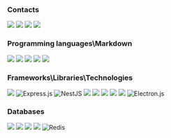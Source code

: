 ### Contacts

[![](https://img.shields.io/badge/Telegram-2CA5E0?style=flat&logo=telegram&logoColor=white)](https://t.me/Rodevich_Dmitry)
<a href="mailto:kalivaria4@gmail.com?subject=From GitHub"><img src="https://img.shields.io/badge/gmail-%23DD0031.svg?&style=flat&logo=gmail&logoColor=white"/></a>
[![](https://img.shields.io/badge/Facebook-1877F2?style=flat&logo=facebook&logoColor=white)](https://www.facebook.com/rodewitsch)
[![](https://img.shields.io/badge/LinkedIn-0077B5?style=flat&logo=linkedin&logoColor=white)](https://www.linkedin.com/in/rodevich/)

### Programming languages\Markdown

![](https://img.shields.io/badge/HTML5-E34F26?style=flat&logo=html5&logoColor=white)
![](https://img.shields.io/badge/CSS3-1572B6?style=flat&logo=css3&logoColor=white)
![](https://img.shields.io/badge/Sass-CC6699?style=flat&logo=sass&logoColor=white)
![](https://img.shields.io/badge/JavaScript-323330?style=flat&logo=javascript&logoColor=F7DF1E)
![](https://img.shields.io/badge/TypeScript-007ACC?style=flat&logo=typescript&logoColor=white)

### Frameworks\Libraries\Technologies

![](https://img.shields.io/badge/Node.js-43853D?style=flat&logo=node.js&logoColor=white)
![Express.js](https://img.shields.io/badge/express.js-%23404d59.svg?style=flat&logo=express&logoColor=%2361DAFB)
![NestJS](https://img.shields.io/badge/nestjs-%23E0234E.svg?style=flat&logo=nestjs&logoColor=white)
![](https://img.shields.io/badge/React-20232A?style=flat&logo=react&logoColor=61DAFB)
![](https://img.shields.io/badge/React_Native-20232A?style=flat&logo=react&logoColor=61DAFB)
![](https://img.shields.io/badge/Angular-DD0031?style=flat&logo=angular&logoColor=white)
![](https://img.shields.io/badge/AngularJS-E23237?style=flat&logo=angularjs&logoColor=white)
![](https://img.shields.io/badge/Bootstrap-563D7C?style=flat&logo=bootstrap&logoColor=white)
![Electron.js](https://img.shields.io/badge/Electron-191970?style=flat&logo=Electron&logoColor=white)

### Databases

![](https://img.shields.io/badge/MySQL-00000F?style=flat&logo=mysql&logoColor=white)
![](https://img.shields.io/badge/PostgreSQL-316192?style=flat&logo=postgresql&logoColor=white)
![](https://img.shields.io/badge/MongoDB-4EA94B?style=flat&logo=mongodb&logoColor=white)
![](https://img.shields.io/badge/SQLite-07405E?style=flat&logo=sqlite&logoColor=white)
![Redis](https://img.shields.io/badge/redis-%23DD0031.svg?style=flat&logo=redis&logoColor=white)


